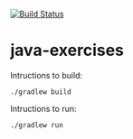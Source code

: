 [![Build Status](https://travis-ci.org/stringbasic/java-exercises.svg?branch=master)](https://travis-ci.org/stringbasic/java-exercises)

# java-exercises

Intructions to build:
```
./gradlew build
```

Intructions to run:
```
./gradlew run
```
